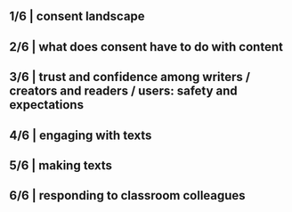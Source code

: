 
## 1/6 | consent landscape
## 2/6 | what does consent have to do with content
## 3/6 | trust and confidence among writers / creators and readers / users: safety and expectations
## 4/6 | engaging with texts 
## 5/6 | making texts
## 6/6 | responding to classroom colleagues
